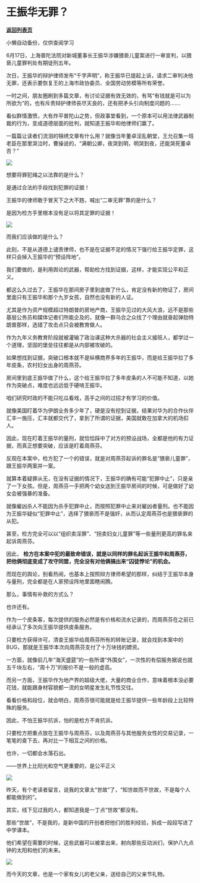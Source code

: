 # 王振华无罪？

[**返回列表页**](/gzh/政事堂2019)

小懒自动备份，仅供查阅学习

6月17日，上海普陀法院对新城董事长王振华涉嫌猥亵儿童案进行一审宣判，以猥亵儿童罪判处有期徒刑五年。  

  

次日，王振华的辩护律师发布“千字声明”，称王振华已提起上诉，请求二审判决他无罪，还表示要恢复王的上海市政协委员、全国劳动劳模等所有荣誉。

  

一时之间，朋友圈刷到多篇文章，有讨论证据有效无效的，有骂“有钱就是可以为所欲为”的，也有斥责辩护律师丧尽天良的，还有把矛头引向制度问题的.......

  

看似群情激愤，大有炸平普陀山之势，但政事堂看到，一个原本可以用法律武器制裁的行为，变成道德层面的批判，就知道王振华和他律师们赢了。

  

一篇篇让读者们流泪的锦绣文章有什么用？就像当年董卓淫乱朝堂，王允召集一班老臣在那里哭泣时，曹操说的，“满朝公卿，夜哭到明，明哭到夜，还能哭死董卓否？”

  

![](https://mmbiz.qpic.cn/mmbiz_png/rxhS23yu8cOvpVm9jZJ1Rx320BicW5hv3sAm5jtiaxNq9ZKS2SzpmTTqqhEQIwWFDN5icFA2oLjWV8D7q8fL6mYbA/640?wx_fmt=png)

  

想要将罪犯绳之以法靠的是什么？  

  

是通过合法的手段找到犯罪的证据！

  

王振华的律师敢于冒天下之大不韪，喊出“二审无罪”靠的是什么？

  

是因为检方手里根本没有足以将其定罪的证据！

  

![](https://mmbiz.qpic.cn/mmbiz_gif/R5G41XEd3GhAWYyBZbaX556RDaM3uNibv7C703kHbhmZXyJ67dHW2AZ6Z0vjSITfjsV2QnZyQsG9uLNlzCrXy1Q/640?wx_fmt=gif)

  

而我们应该做的是什么？  

  

此刻，不是从道德上谴责律师，也不是在证据不足的情况下强行给王振华定罪，这样只会掉入王振华的“预设阵地”。

  

我们要做的，是利用舆论的武器，帮助检方找到证据，这样，才能实现公平和正义。  

  

都这么久过去了，王振华在那间房子里到底做了什么，肯定没有新的物证了，房间里面只有王振华和那个九岁女孩，自然也没有新的人证。

  

尤其是作为资产规模超过特朗普的房地产商，王振华见过的大风大浪，远不是那些基层公务员和媒体记者们所能企及的，就像一群乌合之众找了个理由就奋起弹劾特朗普那样，选错了攻击点只会被教育做人。

  

作为九年义务教育阶段就被灌输了政治课这种大杀器的社会主义接班人，都学过一个道理，坚固的堡垒往往都是从内部被攻破的。

  

如果想找到证据，突破口根本就不是纵横商界多年的王振华，而是给王振华拉了多年皮条，农村妇女出身的周燕芬。

  

房间里到底王振华做了什么，这个给王振华拉了多年皮条的人不可能不知道，以她作为突破点，难度也远远低于硬啃王振华。

  

咱们研究时政的不能只吃瓜看戏，高手之间的过招才有学习的价值。

  

就像美国盯着华为伊朗业务多少年了，硬是没有挖到证据，结果对华为的合作伙伴汇丰一施压，汇丰就都交代了，拿到了所谓的证据，美国就敢在加拿大的机场扣人。

  

因此，现在盯着王振华的量刑，就恰恰踩中了对方的预设战场，全都是他的有力证据，而真正想要突破，应该是盯着周燕芬。

  

反观在本案中，检方犯了一个的错误，就是对周燕芬起诉的罪名是“猥亵儿童罪”，跟王振华两案并一案。

  

就算本着疑罪从无，在没有证据的情况下，王振华的确有可能“犯罪中止”，只是亲了一下女孩。但是，周燕芬一手把两个幼女送到王振华房间的时候，可是做好了幼女会被强暴的准备。

  

就像雇凶杀人不能因为杀手犯罪中止，而按照犯罪中止来对雇凶者量刑。也不能因为王振华疑似“犯罪中止”，选择了猥亵而不是强奸，从而认定周燕芬也是猥亵罪的从犯。

  

甚至，检方完全可以以“组织卖淫罪”、“拐卖妇女儿童罪”等一些量刑更高的罪名来起诉周燕芬。

  

因此， **检方在本案中犯的最致命错误，就是以同样的罪名起诉王振华和周燕芬，把他俩彻底变成了攻守同盟，完全没有对他俩搞出来“囚徒悖论”的机会。**

  

而现在的舆论，别看热闹，也基本上按照辩方律师希望的那样，纠结于王振华本身与量刑，完全都是在人家预设阵地里面瞎闹腾。

  

那么，事情有补救的方式么？  

  

也许还有。

  

作为一个皮条客，每次提供的服务必然是有价格和流水记录的，而周燕芬在之前已经承认了多次向王振华提供皮条服务。

  

只要检方获得许可，清查王振华给周燕芬所有的转账记录，就会找到本案中的BUG，那就是王振华本次向周燕芬支付了十万块钱的嫖资。

  

一方面，就像前几年“海天盛筵”的一些所谓“外围女”，一次性的有偿服务据说也就五千块左右，“周十万”的报价不是一般的虚高。

  

而另一方面，王振华作为地产界的超级大佬，大量的商业合作，意味着根本没必要花钱，就能跟身材容貌都一流的女明星发生礼节性交往。

  

看看价格和段位，就会明白，周燕芬很可能就是给王振华提供一些年龄段上比较特殊的服务。

  

因此，不怕王振华抗诉，怕的是检方不肯抗诉。

  

只要检方把重点放在王振华与周燕芬，以及周燕芬与其他服务女性的交易记录，一笔笔的查下去，再对比一下相互之间的价格。

  

也许，一切都会水落石出。

  

——世界上比阳光和空气更重要的，是公平正义

  

![](https://mmbiz.qpic.cn/mmbiz_jpg/rxhS23yu8cPnZV5yeVUr7pPuwiaTBwbdibS4tP27sdOHevLAO3BrY4CGpUxhuMGqQlRmnIhMGg1BBbBxsSPKTQhA/640?wx_fmt=jpeg)

  

昨天，有个老读者留言，说我的文章太“世故”了，“知世故而不世故，不是每个人都能做到的”。

  

其实，线下见过我的人，都知道我是一丁点“世故”都没有。  

  

那些“世故”，不是我的，是新中国的开创者把他们的胜利经验，拆成一段段写进了中学课本。

  

他们希望在需要的时候，这些武器可以被拿出来，射向那些反动派们，保护八九点钟的太阳和他们的未来。

  

![](https://mmbiz.qpic.cn/mmbiz_png/rxhS23yu8cOvpVm9jZJ1Rx320BicW5hv3ia0wsHJv84NxXHTNUZ536xWByXNrsiav8hvXiaib9SPibDht5lcqnnCEWsg/640?wx_fmt=png)

  

而今天的文章，也是一个家有女儿的老父亲，送给自己的父亲节礼物。

